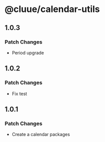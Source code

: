 # @cluue/calendar-utils

## 1.0.3

### Patch Changes

- Period upgrade

## 1.0.2

### Patch Changes

- Fix test

## 1.0.1

### Patch Changes

- Create a calendar packages
